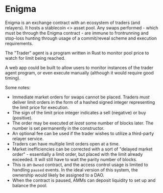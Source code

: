 # Enigma

Enigma is an exchange contract with an ecosystem of traders (and relayers). It hosts a stablecoin <> asset pool. Any swaps performed - which must be through the Enigma contract - are immune to frontrunning and stop-loss hunting through usage of a commit/reveal scheme and execution requirements.

The "Trader" agent is a program written in Rust to monitor pool price to watch for limit being reached.

A web app could be built to allow users to monitor instances of the trader agent program, or even execute manually (although it would require good timing).

Some notes:
* Immediate market orders for swaps cannot be placed. Traders *must* deliver limit orders in the form of a hashed signed integer representing the limit price for execution.
* The sign of the limit price integer indicates a sell (negative) or buy (positive).
* The order may be executed *at least* some number of blocks later. The number is set permanently in the constructor.
* An optional fee can be used if the trader wishes to utilize a third-party relayer service.
* Traders can have multiple limit orders open at a time.
* Market inefficiencies can be corrected with a sort of "delayed market order" - essentially a limit order, but placed with the limit already exceeded. It will still have to wait the parity number of blocks.
* This is an `Owned` contract, and the access control usage is limited to handling `paused` events. In the ideal version of this system, the ownership would likely be assigned to a DAO.
* When the contract is paused, AMMs can deposit liquidity to set up and balance the pool.
